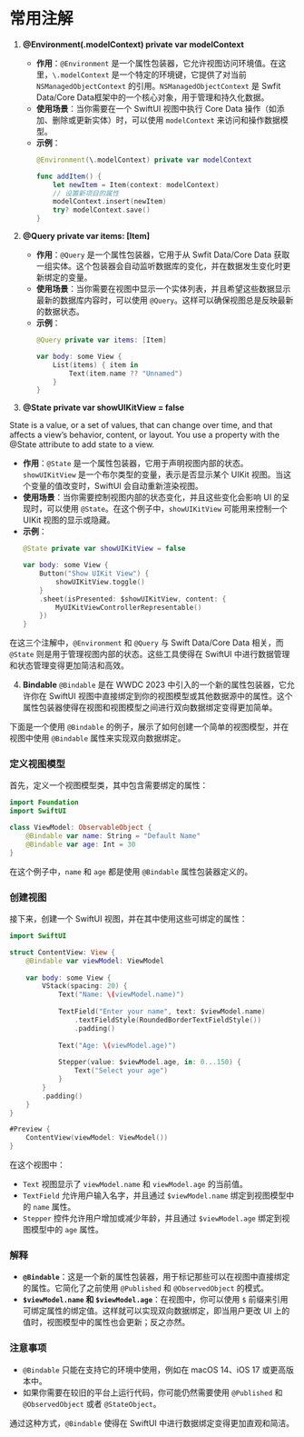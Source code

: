 # 常用注解

1. **@Environment(\.modelContext) private var modelContext**

   - **作用**：`@Environment` 是一个属性包装器，它允许视图访问环境值。在这里，`\.modelContext` 是一个特定的环境键，它提供了对当前 `NSManagedObjectContext` 的引用。`NSManagedObjectContext` 是 Swfit Data/Core Data框架中的一个核心对象，用于管理和持久化数据。
   - **使用场景**：当你需要在一个 SwiftUI 视图中执行 Core Data 操作（如添加、删除或更新实体）时，可以使用 `modelContext` 来访问和操作数据模型。
   - **示例**：
     ```swift
     @Environment(\.modelContext) private var modelContext

     func addItem() {
         let newItem = Item(context: modelContext)
         // 设置新项目的属性
         modelContext.insert(newItem)
         try? modelContext.save()
     }
     ```

2. **@Query private var items: [Item]**

   - **作用**：`@Query` 是一个属性包装器，它用于从 Swfit Data/Core Data 获取一组实体。这个包装器会自动监听数据库的变化，并在数据发生变化时更新绑定的变量。
   - **使用场景**：当你需要在视图中显示一个实体列表，并且希望这些数据显示最新的数据库内容时，可以使用 `@Query`。这样可以确保视图总是反映最新的数据状态。
   - **示例**：
     ```swift
     @Query private var items: [Item]

     var body: some View {
         List(items) { item in
             Text(item.name ?? "Unnamed")
         }
     }
     ```

3. **@State private var showUIKitView = false**

State is a value, or a set of values, that can change over time, and that affects a view’s behavior, content, or layout. You use a property with the @State attribute to add state to a view.

   - **作用**：`@State` 是一个属性包装器，它用于声明视图内部的状态。`showUIKitView` 是一个布尔类型的变量，表示是否显示某个 UIKit 视图。当这个变量的值改变时，SwiftUI 会自动重新渲染视图。
   - **使用场景**：当你需要控制视图内部的状态变化，并且这些变化会影响 UI 的呈现时，可以使用 `@State`。在这个例子中，`showUIKitView` 可能用来控制一个 UIKit 视图的显示或隐藏。
   - **示例**：
     ```swift
     @State private var showUIKitView = false

     var body: some View {
         Button("Show UIKit View") {
             showUIKitView.toggle()
         }
         .sheet(isPresented: $showUIKitView, content: {
             MyUIKitViewControllerRepresentable()
         })
     }
     ```

在这三个注解中，`@Environment` 和 `@Query` 与 Swift Data/Core Data 相关，而 `@State` 则是用于管理视图内部的状态。这些工具使得在 SwiftUI 中进行数据管理和状态管理变得更加简洁和高效。


4. **Bindable**
`@Bindable` 是在 WWDC 2023 中引入的一个新的属性包装器，它允许你在 SwiftUI 视图中直接绑定到你的视图模型或其他数据源中的属性。这个属性包装器使得在视图和视图模型之间进行双向数据绑定变得更加简单。

下面是一个使用 `@Bindable` 的例子，展示了如何创建一个简单的视图模型，并在视图中使用 `@Bindable` 属性来实现双向数据绑定。

### 定义视图模型

首先，定义一个视图模型类，其中包含需要绑定的属性：

```swift
import Foundation
import SwiftUI

class ViewModel: ObservableObject {
    @Bindable var name: String = "Default Name"
    @Bindable var age: Int = 30
}
```

在这个例子中，`name` 和 `age` 都是使用 `@Bindable` 属性包装器定义的。

### 创建视图

接下来，创建一个 SwiftUI 视图，并在其中使用这些可绑定的属性：

```swift
import SwiftUI

struct ContentView: View {
    @Bindable var viewModel: ViewModel
    
    var body: some View {
        VStack(spacing: 20) {
            Text("Name: \(viewModel.name)")
            
            TextField("Enter your name", text: $viewModel.name)
                .textFieldStyle(RoundedBorderTextFieldStyle())
                .padding()
            
            Text("Age: \(viewModel.age)")
            
            Stepper(value: $viewModel.age, in: 0...150) {
                Text("Select your age")
            }
        }
        .padding()
    }
}

#Preview {
    ContentView(viewModel: ViewModel())
}
```

在这个视图中：

- `Text` 视图显示了 `viewModel.name` 和 `viewModel.age` 的当前值。
- `TextField` 允许用户输入名字，并且通过 `$viewModel.name` 绑定到视图模型中的 `name` 属性。
- `Stepper` 控件允许用户增加或减少年龄，并且通过 `$viewModel.age` 绑定到视图模型中的 `age` 属性。

### 解释

- **`@Bindable`**：这是一个新的属性包装器，用于标记那些可以在视图中直接绑定的属性。它简化了之前使用 `@Published` 和 `@ObservedObject` 的模式。
- **`$viewModel.name` 和 `$viewModel.age`**：在视图中，你可以使用 `$` 前缀来引用可绑定属性的绑定值。这样就可以实现双向数据绑定，即当用户更改 UI 上的值时，视图模型中的属性也会更新；反之亦然。

### 注意事项

- `@Bindable` 只能在支持它的环境中使用，例如在 macOS 14、iOS 17 或更高版本中。
- 如果你需要在较旧的平台上运行代码，你可能仍然需要使用 `@Published` 和 `@ObservedObject` 或者 `@StateObject`。

通过这种方式，`@Bindable` 使得在 SwiftUI 中进行数据绑定变得更加直观和简洁。